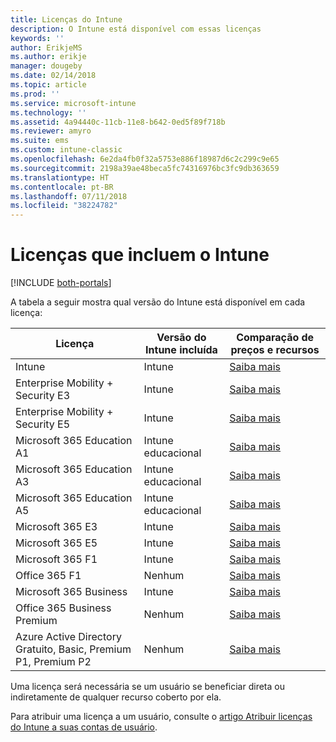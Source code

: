 ```yaml
---
title: Licenças do Intune
description: O Intune está disponível com essas licenças
keywords: ''
author: ErikjeMS
ms.author: erikje
manager: dougeby
ms.date: 02/14/2018
ms.topic: article
ms.prod: ''
ms.service: microsoft-intune
ms.technology: ''
ms.assetid: 4a94440c-11cb-11e8-b642-0ed5f89f718b
ms.reviewer: amyro
ms.suite: ems
ms.custom: intune-classic
ms.openlocfilehash: 6e2da4fb0f32a5753e886f18987d6c2c299c9e65
ms.sourcegitcommit: 2198a39ae48beca5fc74316976bc3fc9db363659
ms.translationtype: HT
ms.contentlocale: pt-BR
ms.lasthandoff: 07/11/2018
ms.locfileid: "38224782"
---
```

# <a name="licenses-that-include-intune"></a>Licenças que incluem o Intune

[!INCLUDE [both-portals](./includes/note-for-both-portals.md)]

A tabela a seguir mostra qual versão do Intune está disponível em cada licença:

| Licença | Versão do Intune incluída | Comparação de preços e recursos |
|-----------------------------------------------------------------------|-------------------------------------------------------------|---|
| Intune | Intune | [Saiba mais](https://www.microsoft.com/en-us/cloud-platform/microsoft-intune-pricing) |
| Enterprise Mobility + Security E3 | Intune | [Saiba mais](https://www.microsoft.com/en-us/cloud-platform/microsoft-intune-pricing) |
| Enterprise Mobility + Security E5 | Intune | [Saiba mais](https://www.microsoft.com/en-us/cloud-platform/microsoft-intune-pricing) |
| Microsoft 365 Education A1 | Intune educacional | [Saiba mais](https://www.microsoft.com/en-us/education/buy-license/microsoft365/default.aspx#) |
| Microsoft 365 Education A3 | Intune educacional | [Saiba mais](https://www.microsoft.com/en-us/education/buy-license/microsoft365/default.aspx#) |
| Microsoft 365 Education A5 | Intune educacional | [Saiba mais](https://www.microsoft.com/en-us/education/buy-license/microsoft365/default.aspx#) |
| Microsoft 365 E3 | Intune | [Saiba mais](https://www.microsoft.com/en-US/microsoft-365/enterprise) |
| Microsoft 365 E5 | Intune | [Saiba mais](https://www.microsoft.com/en-US/microsoft-365/enterprise) |
| Microsoft 365 F1 | Intune | [Saiba mais](https://www.microsoft.com/en-us/microsoft-365/enterprise/firstline) |
| Office 365 F1 | Nenhum | [Saiba mais](https://www.microsoft.com/en-us/microsoft-365/enterprise/firstline) |
| Microsoft 365 Business | Intune | [Saiba mais](https://www.microsoft.com/en-us/microsoft-365/business) |
| Office 365 Business Premium | Nenhum | [Saiba mais](https://www.microsoft.com/en-us/microsoft-365/business) |
| Azure Active Directory Gratuito, Basic, Premium P1, Premium P2 | Nenhum | [Saiba mais](https://azure.microsoft.com/pricing/details/active-directory/) |

Uma licença será necessária se um usuário se beneficiar direta ou indiretamente de qualquer recurso coberto por ela.

Para atribuir uma licença a um usuário, consulte o [artigo Atribuir licenças do Intune a suas contas de usuário](licenses-assign.md).


